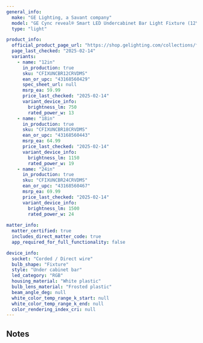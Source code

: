 ```yaml
---
general_info:
  make: "GE Lighting, a Savant company"
  model: "GE Cync reveal® Smart LED Undercabinet Bar Light Fixture (12\")"
  type: "light"

product_info:
  official_product_page_url: "https://shop.gelighting.com/collections/fixtures/products/ge-cync-reveal%C2%AE-smart-led-undercabinet-bar-light-fixture-color-changing-undercab-light-works-with-alexa-and-google-home"
  page_last_checked: "2025-02-14"
  variants:
    - name: "12in"
      in_production: true
      sku: "CFIXUNCBR12CRVDMS"
      ean_or_upc: "43168560429"
      spec_sheet_url: null
      msrp_ea: 59.99
      price_last_checked: "2025-02-14"
      variant_device_info:
        brightness_lm: 750
        rated_power_w: 13
    - name: "18in"
      in_production: true
      sku: "CFIXUNCBR18CRVDMS"
      ean_or_upc: "43168560443"
      msrp_ea: 64.99
      price_last_checked: "2025-02-14"
      variant_device_info:
        brightness_lm: 1150
        rated_power_w: 19
    - name: "24in"
      in_production: true
      sku: "CFIXUNCBR24CRVDMS"
      ean_or_upc: "43168560467"
      msrp_ea: 69.99
      price_last_checked: "2025-02-14"
      variant_device_info:
        brightness_lm: 1500
        rated_power_w: 24
    
matter_info:
  matter_certified: true
  includes_direct_matter_code: true
  app_required_for_full_functionality: false

device_info:
  socket: "Corded / Direct wire"
  bulb_shape: "Fixture"
  style: "Under cabinet bar"
  led_category: "RGB"
  housing_material: "White plastic"
  bulb_lens_material: "Frosted plastic"
  beam_angle_deg: null
  white_color_temp_range_k_start: null
  white_color_temp_range_k_end: null
  color_rendering_index_cri: null
---
```


## Notes 